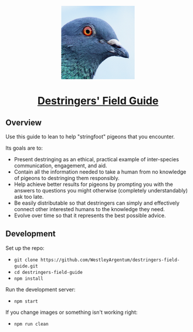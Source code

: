 <p align="center">
  <a href="https://destringers-field-guide.com">
    <img src="./src/images/icon.jpeg" width=200 />
  </a>
</p>

<h1 align="center">
  <a href="https://destringers-field-guide.com">Destringers' Field Guide</a>
</h1>

## Overview

Use this guide to lean to help "stringfoot" pigeons that you encounter.

Its goals are to:

- Present destringing as an ethical, practical example of inter-species communication, engagement, and aid.
- Contain all the information needed to take a human from no knowledge of pigeons to destringing them responsibly.
- Help achieve better results for pigeons by prompting you with the answers to questions you might otherwise (completely understandably) ask too late.
- Be easily distributable so that destringers can simply and effectively connect other interested humans to the knowledge they need.
- Evolve over time so that it represents the best possible advice.


## Development

Set up the repo:
- `git clone https://github.com/WestleyArgentum/destringers-field-guide.git`
- `cd destringers-field-guide`
- `npm install`

Run the development server:
- `npm start`

If you change images or something isn't working right:
- `npm run clean`
